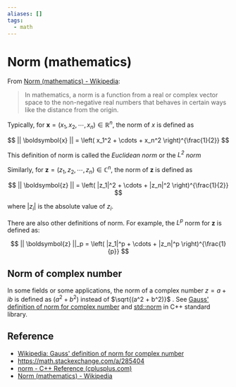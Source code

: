```yaml
---
aliases: []
tags:
  - math
---
```


# Norm (mathematics)

From [Norm (mathematics) - Wikipedia](https://en.wikipedia.org/wiki/Norm_(mathematics)):
> In mathematics, a norm is a function from a real or complex vector space to the non-negative real numbers that behaves in certain ways like the distance from the origin.

Typically, for $\boldsymbol{x} = (x_1, x_2, \cdots, x_n) \in \mathbb{R}^n$, the norm of $x$ is defined as

$$
|| \boldsymbol{x} || = \left( x_1^2 + \cdots + x_n^2 \right)^{\frac{1}{2}}
$$

This definition of norm is called the _Euclidean norm_ or the _$L^2$ norm_


Similarly, for $\boldsymbol{z} = (z_1, z_2, \cdots, z_n) \in \mathbb{C}^n$, the norm of $\boldsymbol{z}$ is defined as

$$
|| \boldsymbol{z} || = \left( |z_1|^2 + \cdots + |z_n|^2 \right)^{\frac{1}{2}}
$$

where $|z_i|$ is the absolute value of $z_i$.

There are also other definitions of norm. For example, the $L^p$ norm for $\boldsymbol{z}$ is defined as:

$$
|| \boldsymbol{z} ||_p = \left( |z_1|^p + \cdots + |z_n|^p \right)^{\frac{1}{p}}
$$

## Norm of complex number

In some fields or some applications, the norm of a complex number $z = a + ib$ is defined as $(a^2 + b^2)$ instead of $\sqrt{(a^2 + b^2)}$ . See [Gauss' definition of norm for complex number](https://en.wikipedia.org/wiki/Complex_number#cite_note-49) and [std::norm](https://cplusplus.com/reference/complex/norm/) in C++ standard library.

## Reference

* [Wikipedia: Gauss' definition of norm for complex number](https://en.wikipedia.org/wiki/Complex_number#cite_note-49)
* https://math.stackexchange.com/a/285404
* [norm - C++ Reference (cplusplus.com)](https://cplusplus.com/reference/complex/norm/)
* [Norm (mathematics) - Wikipedia](https://en.wikipedia.org/wiki/Norm_(mathematics))